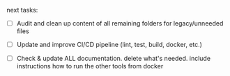 next tasks:
- [ ] Audit and clean up content of all remaining folders for legacy/unneeded files
- [ ] Update and improve CI/CD pipeline (lint, test, build, docker, etc.)
- [ ] Check & update ALL documentation. delete what's needed. include instructions how to run the other tools from docker




